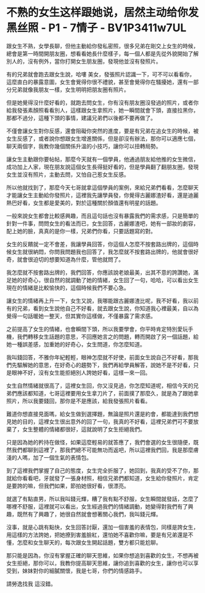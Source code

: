 # 不熟的女生这样跟她说，居然主动给你发黑丝照 - P1 - 7情子 - BV1P3411w7UL

跟女生不熟，女學長聊，但他主動給你發私密照，很多兄弟在剛交上女生的時候，總會是第一時間開朋友圈，想看看她長什麼樣子，每一個人都是先從外貌開始了解別人的，沒有例外，當你打開女生朋友圈，發現他並沒有發照片。

有的兄弟就會跑去跟女生說，哈嘍 美女，發張照片認識一下，可不可以看看你，這麼直白的暴露意圖，女生會覺得你很不禮貌，甚至會覺得你在騷擾她，還有一部分兄弟就像我朋友一樣，女生明明把朋友圈有照片。

但是她覺得沒什麼好看的，就跑去問女生，你有沒有朋友圈沒發過的照片，或者你給我發張素顏照看看別人，這樣跟女生拿照片，她一瞬間就會下頭，直接拉黑你，那都不過分，這種下頭的事情，建議兄弟們以後都不要再做了。

不僅會讓女生對你反感，還會阻礙你突然的進度，要是有兄弟在追女生的時候，被女生反感了，或者說你想跟女生增進關係，但是卻沒有辦法，那你可以適應七個，聊天兩個字，我教你幾個關係升溫的小技巧，讓你可以扭轉局勢。

讓女生主動跟你要帖帖，那麼今天就有一個學員，他通過朋友給他推的女生微信，成功加上人家，現在朋友說這個女生長得挺好看的，但是學員翻了翻朋友圈，發現女生並沒有照片，主動去問，又怕自己惹女生反感。

所以他就找到了，那麼今天七哥就拿這個學員的案例，來給兄弟們看看，怎麼聊天才能讓女生主動給你發照片，這裡我先讓學員發，你覺得古麗娜渣好看，還是迪麗熱巴好看，女生都是愛美的，對於這種關於顏值還有明星的話題。

一般來說女生都會比較感興趣，而且這句話也沒有暴露我們的需求感，只是簡單的針對一件事，問問女生的看法而已，女生回答，古麗娜渣吧，她有一部妝的劇容，配上她的臉，真真的是你一樣，兄弟們你看，只要話題寫的對。

女生的反饋就一定不會差，我讓學員回答，你這個人怎麼不按套路出牌的，這個時候女生就很納悶，你問我問題我也回答了，我怎麼就不按套路出牌的，他就會很好奇，就會很迫切的想要知道為什麼，管他就問了。

我怎麼就不按套路出牌的，我們回答，你應該說老娘最美，出其不意的誇讚她，滿足她的好奇心，很自然的就調動了她的情緒，女生回了一句，哈哈，可以看出女生現在的情緒是比較愉快的，這個時候我們不要心急。

讓女生的情緒再上升一下，女生又說，我哪能跟古麗娜渣比呢，我不好看，我以前有的兄弟，看到女生說他自己不好看，就去跟女生說，你知道我心裡最美，自以為覺得一句話暖她一整天，但其實你這樣做，不僅暴露了需求感。

之前提高了女生的情緒，也會瞬間下頭，所以我要學會，你平時肯定特別愛玩手機，我們轉移女生話題的意思，不回應她言之的問題，轉而開啟了另一個話題，給她一種誤差感，加重她的好奇心，女生問道，你怎麼知道。

我叫錢回答，不雅你年紀輕輕，眼神怎麼就不好使，前面女生說自己不好看，那我們先驅解她的意思，在好奇心的趨勢下，我們再給學員解答，說她不是不好看，只是眼神不好，沒有女生能拒絕別人誇她好看，這樣一來一回。

女生自然情緒就很高了，這裡女生回，你又沒見過，你怎麼知道呢，相信今天的兄弟們應該都知道，七哥這裡要用女生拿刀片了，前面撲了那麼久，就是為了跟她拿照片，所以我要錢回，那你是不是應該，給我發張照片看看。

難道你想直接見面嗎，給女生做到選擇題，無論是照片還是約會，都能達到我們想見她的目的，這裡女生很出意外的回了一句，我真的不好看，這裡兄弟們可不要放棄了，女生整體的情緒都很好，這就說明了女生拒絕我們。

只是因為她的矜持在做怪，如果這麼輕易的就答應了，我們會選的女生很隨便，既然我們都聊到這裡了，那我們總不可能無功而返吧，所以這裡我們回，我是那麼膚淺的人嗎，加了一個生氣的表情包。

到了這裡我們掌握了自己的態度，女生完全折服了，她回到，我真的受不了你，那就給你看看吧，牙就發了一張身材照，相信兄弟們都知道，女生給你發照片，肯定是要誇的嘛，但我們如果，節拍她很好看，很漂亮。

就選了有點直男，所以我叫錢元輝，糟了我有點不舒服，女生瞬間就發話，怎麼了哪裡不舒服，這裡就可以看出，女生經過我們的情緒調動，她變得對我們有了興趣，既然有了興趣了，她很自然就會想著關心我們，我叫錢元輝。

沒事，就是心跳有點快，女生回答討厭，還加一個害羞的表情包，同樣是誇女生，用這樣的方法誇她，把她撩到害羞臉紅，還怕她不喜歡你嘛，要是有兄弟還是不懂，怎麼和女生聊天的，每次跟女生開起話題，雙方都只能尬聊。

那只能是因為，你沒有掌握正確的聊天思維，如果你想追到喜歡的女生，不想再被女生拒絕，那你可以，我教你提高聊天思維，讓你追到喜歡的女生，讓你也可以享受到，妹妹對你的細膩關懷，我是七哥，你們的情感路手。

請勞逸找我 這沒錯。